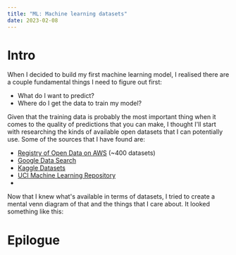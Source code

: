 ```yaml
---
title: "ML: Machine learning datasets"
date: 2023-02-08
---
```


# Intro
When I decided to build my first machine learning model, I realised there are a couple fundamental things I need to figure out first:
- What do I want to predict?
- Where do I get the data to train my model?

Given that the training data is probably the most important thing when it comes to the quality of predictions that you can make, I thought I'll start with researching the kinds of available open datasets that I can potentially use. Some of the sources that I have found are:
- [Registry of Open Data on AWS](https://registry.opendata.aws/) (~400 datasets)
- [Google Data Search](https://datasetsearch.research.google.com/)
- [Kaggle Datasets](https://www.kaggle.com/datasets)
- [UCI Machine Learning Repository](https://archive.ics.uci.edu/ml/datasets.php)
- 


Now that I knew what's available in terms of datasets, I tried to create a mental venn diagram of that and the things that I care about.
It looked something like this:




# Epilogue
